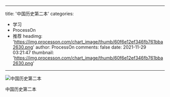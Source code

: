 
---
title: '中国历史第二本'
categories: 
 - 学习
 - ProcessOn
 - 推荐
headimg: 'https://img.processon.com/chart_image/thumb/60f6e12ef346fb761bba2630.png'
author: ProcessOn
comments: false
date: 2021-11-29 03:21:47
thumbnail: 'https://img.processon.com/chart_image/thumb/60f6e12ef346fb761bba2630.png'
---

<div>   
<img class="thumb" alt="中国历史第二本" src="https://img.processon.com/chart_image/thumb/60f6e12ef346fb761bba2630.png" referrerpolicy="no-referrer">
<p>中国历史第二本</p>  
</div>
            